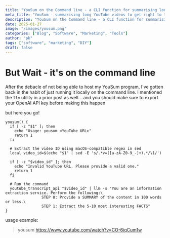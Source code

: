 ```yaml
---
title: "YouSum on the Command line - a CLI function for summarising long YouTube videos to get right to the point! "
meta_title: "YouSum - summarising long YouTube videos to get right to the point!"
description: "YouSum on the Command line - a CLI function for summarising long YouTube videos to get right to the point!"
date: 2025-01-27
image: "/images/yousum.png"
categories: ["Blog", "Software", "Marketing", "Tools"]
author: "pk"
tags: ["software", "marketing", "DIY"]
draft: false
---
```


# But Wait - it's on the command line

After the debacle of not being able to host my YouSum program, I've gotten back in the habit
of just running it locally on the command line. I mentioned the `llm` utility in a prior
post as well... and you should make sure to export your OpenAI API key before making this happen

but here you go!

```
yousum() {
  if [ -z "$1" ]; then
    echo "Usage: yousum <YouTube URL>"
    return 1
  fi

  # Extract the video ID using macOS-compatible regex in sed
  local video_id=$(echo "$1" | sed -E 's/.*v=([a-zA-Z0-9_-]+).*/\1/')

  if [ -z "$video_id" ]; then
    echo "Invalid YouTube URL. Please provide a valid one."
    return 1
  fi

  # Run the command
  youtube_transcript_api "$video_id" | llm -s "You are an information extraction service. Perform the following:\
                STEP 0: Provide a SUMMARY of the content in 100 words or less.\
                STEP 1: Extract the 5-10 most interesting FACTS"
}
```

usage example: 
> yousum https://www.youtube.com/watch?v=CO-6iqCum1w
